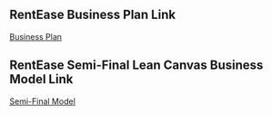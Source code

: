 ## RentEase Business Plan Link

[Business Plan](https://docs.google.com/presentation/d/1fTXnTTf3CDoScPQ8MoEWHjVMAvjSBCOgDo1fICgkv9g/edit?usp=sharing)


## RentEase Semi-Final Lean Canvas Business Model Link
[Semi-Final Model](https://docs.google.com/presentation/d/1WRKb9vhxwAumeSFnyXVvV-xBb8eP80n2LFgMIPcoIUA/edit?usp=sharing)
